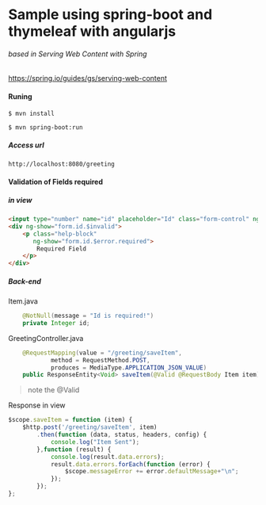 # Sample using spring-boot and thymeleaf with angularjs
###### based in Serving Web Content with Spring
https://spring.io/guides/gs/serving-web-content

#### Runing
```sh
$ mvn install
```
```
$ mvn spring-boot:run
```
##### Access url
```
http://localhost:8080/greeting
```

#### Validation of Fields required
##### in view

```html
<input type="number" name="id" placeholder="Id" class="form-control" ng-model="item.id" ng-required="true"/>
<div ng-show="form.id.$invalid">
    <p class="help-block"
       ng-show="form.id.$error.required">
        Required Field
    </p>
</div>
```
##### Back-end

Item.java

```java
    @NotNull(message = "Id is required!")
    private Integer id;
```
GreetingController.java
```java
    @RequestMapping(value = "/greeting/saveItem",
            method = RequestMethod.POST,
            produces = MediaType.APPLICATION_JSON_VALUE)
    public ResponseEntity<Void> saveItem(@Valid @RequestBody Item item) {
```
> note the @Valid

Response in view
```js
$scope.saveItem = function (item) {
    $http.post('/greeting/saveItem', item)
        .then(function (data, status, headers, config) {
            console.log("Item Sent");
        },function (result) {
            console.log(result.data.errors);
            result.data.errors.forEach(function (error) {
                $scope.messageError += error.defaultMessage+"\n";
            });
        });
};
```


